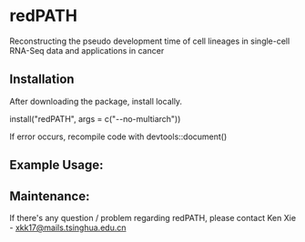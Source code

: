 # redPATH
Reconstructing the pseudo development time of cell lineages in single-cell RNA-Seq data and applications in cancer

## Installation
After downloading the package, install locally.

install("redPATH", args = c("--no-multiarch"))

If error occurs, recompile code with devtools::document()

## Example Usage:

## Maintenance:
If there's any question / problem regarding redPATH, please contact Ken Xie - xkk17@mails.tsinghua.edu.cn
